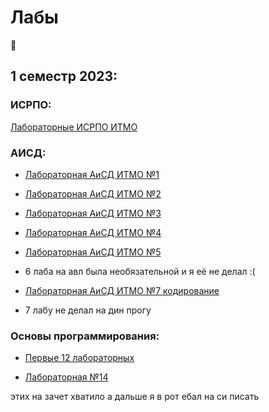 # Лабы
🤠
## 1 семестр 2023:

### ИСРПО: 

[Лабораторные ИСРПО ИТМО](https://github.com/drlinggg/geometric_lib)

### АИСД:
- [Лабораторная АиСД ИТМО №1](https://github.com/drlinggg/lab-aisd-1)

- [Лабораторная АиСД ИТМО №2](https://github.com/drlinggg/lab-aisd-2)

- [Лабораторная АиСД ИТМО №3](https://github.com/drlinggg/lab-aisd-3)

- [Лабораторная АиСД ИТМО №4](https://github.com/drlinggg/lab-aisd-4)

- [Лабораторная АиСД ИТМО №5](https://github.com/drlinggg/aisd-lab-5)

- 6 лаба на авл была необязательной и я её не делал :(

- [Лабораторная АиСД ИТМО №7 кодирование](https://github.com/drlinggg/aisd-lab-7)

- 7 лабу не делал на дин прогу

### Основы программирования:

- [Первые 12 лабораторных](https://github.com/drlinggg/op-labs)
  
- [Лабораторная №14](https://github.com/drlinggg/14labgamelife)
  
этих на зачет хватило а дальше я в рот ебал на си писать
